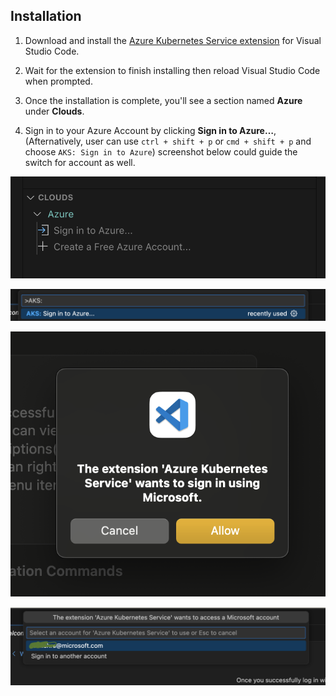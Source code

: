 ## Installation

1. Download and install the [Azure Kubernetes Service extension](https://marketplace.visualstudio.com/items?itemName=ms-kubernetes-tools.vscode-aks-tools) for Visual Studio Code.

2. Wait for the extension to finish installing then reload Visual Studio Code when prompted.

3. Once the installation is complete, you'll see a section named **Azure** under **Clouds**.

4. Sign in to your Azure Account by clicking **Sign in to Azure…**, (Afternatively, user can use `ctrl + shift + p` or `cmd + shift + p` and choose `AKS: Sign in to Azure`) screenshot below could guide the switch for account as well.

![Sign in to your Azure Account](./resources/Sign-in.png)

![Sign in using Command Pallete](./resources/aks-signin.png)

![Sign in Pop-Up](./resources/aks-signinpopup.png)

![Sign Into or Switch Account](./resources/aks-signintoaccountorswitchaccount.png)
